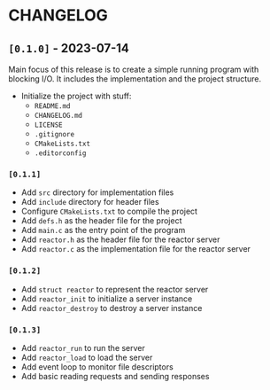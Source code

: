 # CHANGELOG

## `[0.1.0]` - 2023-07-14

Main focus of this release is to create a simple running program with blocking
I/O. It includes the implementation and the project structure.

- Initialize the project with stuff:
  - `README.md`
  - `CHANGELOG.md`
  - `LICENSE`
  - `.gitignore`
  - `CMakeLists.txt`
  - `.editorconfig`

### `[0.1.1]`

- Add `src` directory for implementation files
- Add `include` directory for header files
- Configure `CMakeLists.txt` to compile the project
- Add `defs.h` as the header file for the project
- Add `main.c` as the entry point of the program
- Add `reactor.h` as the header file for the reactor server
- Add `reactor.c` as the implementation file for the reactor server

### `[0.1.2]`

- Add `struct reactor` to represent the reactor server
- Add `reactor_init` to initialize a server instance
- Add `reactor_destroy` to destroy a server instance

### `[0.1.3]`

- Add `reactor_run` to run the server
- Add `reactor_load` to load the server
- Add event loop to monitor file descriptors
- Add basic reading requests and sending responses
